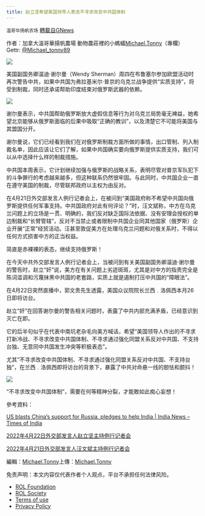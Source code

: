 ```yaml
---
title: 赵立坚希望美国领导人表态不寻求改变中共国体制
---
```

`温哥华扬帆农场` [轉載自GNews](https://gnews.org/zh-hans/2393197/)

作者：加拿大溫哥華揚帆農場 動物農莊裡的小螞蟻[Michael.Tonny](https://gnews.org/zh-hans/author/michaeltonny/)（專欄） Gettr: [@Michael\_tonny89](https://gettr.com/user/michael_tonny89)

![](https://assets.gnews.org/wp-content/uploads/2021/12/michael-4.jpg)

美国副国务卿温迪·谢尔曼（Wendy Sherman）周四在布鲁塞尔参加欧盟活动时再次警告中共，如果中共国为弗拉基米尔·普京的乌克兰战争提供“实质支持”，将受到制裁，同时还承诺帮助印度结束对俄罗斯武器的依赖。

![](https://assets.gnews.org/wp-content/uploads/2022/04/US-blasts-Chinas-support-for-Russia-pledges-to-help-India-800x445-1.jpg)

谢尔曼表示，中共国帮助俄罗斯放大虚假信息等行为对乌克兰局势毫无裨益，她希望北京能够从俄罗斯面临的后果中吸取“正确的教训”，以及清楚它不可能将美国与其盟国分开。

谢尔曼说，它们已经看到我们在对俄罗斯制裁方面所做的事情，出口管制、列入制裁名单，因此应该让它们了解，如果中共国确实要向俄罗斯提供实质支持，我们可以从中选择什么样的制裁措施。

中共国本周表示，它计划继续加强与俄罗斯的战略关系，表明尽管对普京军队犯下的斗争罪行的考虑越来越多，但这种联系仍然很牢固。与此同时，中共国企业一直在遵守美国的制裁，尽管联邦政府以主权为由反对。

在4月21日外交部发言人例行记者会上，在被问到“美国政府称不希望中共国向俄罗斯提供任何军事支持。中共国政府对此有何评论？”时，汪文斌称，中方在乌克兰问题上的立场是一贯、明确的，我们反对缺乏国际法依据、没有安理会授权的单边制裁和“长臂管辖”，反对不当禁止或者限制中共国企业同其他国家（俄罗斯）企业开展“正常”经贸活动。汪甚至敦促美方在处理乌克兰问题和对俄关系时，不得以任何方式损害中方的正当权益。

简直是赤裸裸的表态，继续支持俄罗斯！

在今天中共外交部发言人例行记者会上，当被问到有关美国副国务卿温迪·谢尔曼的警告时，赵立“奸”说，美方在有关问题上劣迹斑斑，尤其是对中方的指责完全是陈词滥调和污蔑抹黑中共国的老套路，实质上就是遏制打压中共国的“障眼法”。

在4月22日突然直播中，郭文贵先生透露，美国众议院院长兰西﹒洛佩西本月26日即将访台。

赵立“奸”在回答谢尔曼的警告相关问题时，表露了中共内部充满矛盾，已经意识到灭亡在即。

它的后半句似乎在代表中南坑老杂毛向美方喊话，希望“美国领导人作出的不寻求打新冷战、不寻求改变中共国体制、不寻求通过强化同盟关系反对中共国、不支持台独、无意同中共国发生冲突等积极表态”。

尤其“不寻求改变中共国体制、不寻求通过强化同盟关系反对中共国、不支持台独”，在兰西﹒洛佩西即将访台的背景下，暴露了中共对命悬一线的胆怯和颤抖！

![](https://assets.gnews.org/wp-content/uploads/2022/04/20220422zhaolijian-1-scaled.jpg)

“不寻求改变中共国体制”，需要在何等精神分裂，才能敢如此痴心妄想！

參考資料：

[US blasts China’s support for Russia, pledges to help India | India News – Times of India](https://www.pehalnews.in/us-blasts-chinas-support-for-russia-pledges-to-help-india-india-news-times-of-india/1879731/)

[2022年4月22日外交部发言人赵立坚主持例行记者会](https://www.mfa.gov.cn/fyrbt_673021/202204/t20220422_10672257.shtml)

[2022年4月21日外交部发言人汪文斌主持例行记者会](https://www.mfa.gov.cn/web/fyrbt_673021/202204/t20220421_10671430.shtml)

編輯：[Michael.Tonny](https://gnews.org/zh-hans/author/michaeltonny/)上傳：[Michael.Tonny](https://gnews.org/zh-hans/author/michaeltonny/)

 

免责声明：本文内容仅代表作者个人观点，平台不承担任何法律风险。

- [ROL Foundation](https://rolfoundation.org/)
- [ROL Society](https://rolsociety.org/)
- [Terms of use](https://gnews.org/terms-of-use-3/)
- [Privacy Policy](https://gnews.org/privacy-policy/)
